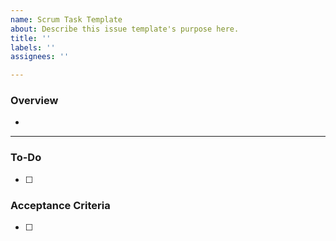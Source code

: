 ```yaml
---
name: Scrum Task Template
about: Describe this issue template's purpose here.
title: ''
labels: ''
assignees: ''

---
```


### Overview
- 
---
### To-Do
- [ ] 
### Acceptance Criteria
- [ ]
